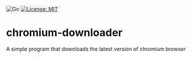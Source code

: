 ![Go](https://github.com/yiannosch/chromium-downloader/workflows/Go/badge.svg)
[![License: MIT](https://img.shields.io/badge/License-MIT-blue.svg)](https://opensource.org/licenses/MIT)
# chromium-downloader
A simple program that downloads the latest version of chromium browser
